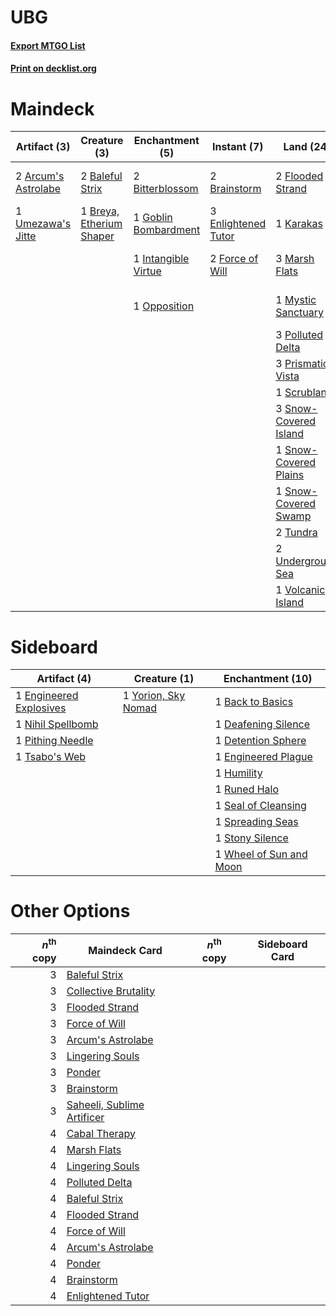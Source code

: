 # UBG

#### [Export MTGO List](../collection/UBG/UBG.txt)
#### [Print on decklist.org](http://decklist.org/?deckmain=1%09Aminatou,%20the%20Fateshifter%0A2%09Arcum's%20Astrolabe%0A2%09Baleful%20Strix%0A2%09Bitterblossom%0A2%09Brainstorm%0A1%09Breya,%20Etherium%20Shaper%0A3%09Cabal%20Therapy%0A2%09Collective%20Brutality%0A3%09Enlightened%20Tutor%0A2%09Flooded%20Strand%0A2%09Force%20of%20Will%0A1%09Goblin%20Bombardment%0A1%09Intangible%20Virtue%0A1%09Jace,%20the%20Mind%20Sculptor%0A1%09Karakas%0A2%09Lingering%20Souls%0A3%09Marsh%20Flats%0A1%09Mystic%20Sanctuary%0A1%09Narset,%20Parter%20of%20Veils%0A1%09Opposition%0A3%09Polluted%20Delta%0A2%09Ponder%0A3%09Prismatic%20Vista%0A2%09Saheeli,%20Sublime%20Artificer%0A1%09Scrubland%0A3%09Snow-Covered%20Island%0A1%09Snow-Covered%20Plains%0A1%09Snow-Covered%20Swamp%0A3%09Teferi,%20Time%20Raveler%0A2%09Tundra%0A1%09Umezawa's%20Jitte%0A2%09Underground%20Sea%0A1%09Vindicate%0A1%09Volcanic%20Island&deckside=1%09Back%20to%20Basics%0A1%09Deafening%20Silence%0A1%09Detention%20Sphere%0A1%09Engineered%20Explosives%0A1%09Engineered%20Plague%0A1%09Humility%0A1%09Nihil%20Spellbomb%0A1%09Pithing%20Needle%0A1%09Runed%20Halo%0A1%09Seal%20of%20Cleansing%0A1%09Spreading%20Seas%0A1%09Stony%20Silence%0A1%09Tsabo's%20Web%0A1%09Wheel%20of%20Sun%20and%20Moon%0A1%09Yorion,%20Sky%20Nomad)
# Maindeck

|                                         Artifact (3)                                         |                                           Creature (3)                                            |                                        Enchantment (5)                                        |                                         Instant (7)                                         |                                           Land (24)                                            |                                           Planeswalker (8)                                            |                                          Sorcery (10)                                           |
|----------------------------------------------------------------------------------------------|---------------------------------------------------------------------------------------------------|-----------------------------------------------------------------------------------------------|---------------------------------------------------------------------------------------------|------------------------------------------------------------------------------------------------|-------------------------------------------------------------------------------------------------------|-------------------------------------------------------------------------------------------------|
|2 [Arcum's Astrolabe](http://gatherer.wizards.com/Pages/Card/Details.aspx?multiverseid=464169)|2 [Baleful Strix](http://gatherer.wizards.com/Pages/Card/Details.aspx?multiverseid=376260)         |2 [Bitterblossom](http://gatherer.wizards.com/Pages/Card/Details.aspx?multiverseid=397701)     |2 [Brainstorm](http://gatherer.wizards.com/Pages/Card/Details.aspx?multiverseid=3897)        |2 [Flooded Strand](http://gatherer.wizards.com/Pages/Card/Details.aspx?multiverseid=405098)     |1 [Aminatou, the Fateshifter](http://gatherer.wizards.com/Pages/Card/Details.aspx?multiverseid=450638) |3 [Cabal Therapy](http://gatherer.wizards.com/Pages/Card/Details.aspx?multiverseid=413625)       |
|1 [Umezawa's Jitte](http://gatherer.wizards.com/Pages/Card/Details.aspx?multiverseid=81979)   |1 [Breya, Etherium Shaper](http://gatherer.wizards.com/Pages/Card/Details.aspx?multiverseid=420646)|1 [Goblin Bombardment](http://gatherer.wizards.com/Pages/Card/Details.aspx?multiverseid=376349)|3 [Enlightened Tutor](http://gatherer.wizards.com/Pages/Card/Details.aspx?multiverseid=15355)|1 [Karakas](http://gatherer.wizards.com/Pages/Card/Details.aspx?multiverseid=413782)            |1 [Jace, the Mind Sculptor](http://gatherer.wizards.com/Pages/Card/Details.aspx?multiverseid=442051)   |2 [Collective Brutality](http://gatherer.wizards.com/Pages/Card/Details.aspx?multiverseid=414380)|
|                                                                                              |                                                                                                   |1 [Intangible Virtue](http://gatherer.wizards.com/Pages/Card/Details.aspx?multiverseid=382291) |2 [Force of Will](http://gatherer.wizards.com/Pages/Card/Details.aspx?multiverseid=3107)     |3 [Marsh Flats](http://gatherer.wizards.com/Pages/Card/Details.aspx?multiverseid=405101)        |1 [Narset, Parter of Veils](http://gatherer.wizards.com/Pages/Card/Details.aspx?multiverseid=460988)   |2 [Lingering Souls](http://gatherer.wizards.com/Pages/Card/Details.aspx?multiverseid=368485)     |
|                                                                                              |                                                                                                   |1 [Opposition](http://gatherer.wizards.com/Pages/Card/Details.aspx?multiverseid=15796)         |                                                                                             |1 [Mystic Sanctuary](http://gatherer.wizards.com/Pages/Card/Details.aspx?multiverseid=473209)   |2 [Saheeli, Sublime Artificer](http://gatherer.wizards.com/Pages/Card/Details.aspx?multiverseid=461161)|2 [Ponder](http://gatherer.wizards.com/Pages/Card/Details.aspx?multiverseid=451051)              |
|                                                                                              |                                                                                                   |                                                                                               |                                                                                             |3 [Polluted Delta](http://gatherer.wizards.com/Pages/Card/Details.aspx?multiverseid=405104)     |3 [Teferi, Time Raveler](http://gatherer.wizards.com/Pages/Card/Details.aspx?multiverseid=461148)      |1 [Vindicate](http://gatherer.wizards.com/Pages/Card/Details.aspx?multiverseid=442208)           |
|                                                                                              |                                                                                                   |                                                                                               |                                                                                             |3 [Prismatic Vista](http://gatherer.wizards.com/Pages/Card/Details.aspx?multiverseid=464193)    |                                                                                                       |                                                                                                 |
|                                                                                              |                                                                                                   |                                                                                               |                                                                                             |1 [Scrubland](http://gatherer.wizards.com/Pages/Card/Details.aspx?multiverseid=882)             |                                                                                                       |                                                                                                 |
|                                                                                              |                                                                                                   |                                                                                               |                                                                                             |3 [Snow-Covered Island](http://gatherer.wizards.com/Pages/Card/Details.aspx?multiverseid=121130)|                                                                                                       |                                                                                                 |
|                                                                                              |                                                                                                   |                                                                                               |                                                                                             |1 [Snow-Covered Plains](http://gatherer.wizards.com/Pages/Card/Details.aspx?multiverseid=121267)|                                                                                                       |                                                                                                 |
|                                                                                              |                                                                                                   |                                                                                               |                                                                                             |1 [Snow-Covered Swamp](http://gatherer.wizards.com/Pages/Card/Details.aspx?multiverseid=121256) |                                                                                                       |                                                                                                 |
|                                                                                              |                                                                                                   |                                                                                               |                                                                                             |2 [Tundra](http://gatherer.wizards.com/Pages/Card/Details.aspx?multiverseid=885)                |                                                                                                       |                                                                                                 |
|                                                                                              |                                                                                                   |                                                                                               |                                                                                             |2 [Underground Sea](http://gatherer.wizards.com/Pages/Card/Details.aspx?multiverseid=886)       |                                                                                                       |                                                                                                 |
|                                                                                              |                                                                                                   |                                                                                               |                                                                                             |1 [Volcanic Island](http://gatherer.wizards.com/Pages/Card/Details.aspx?multiverseid=887)       |                                                                                                       |                                                                                                 |


# Sideboard

|                                          Artifact (4)                                           |                                         Creature (1)                                         |                                         Enchantment (10)                                         |
|-------------------------------------------------------------------------------------------------|----------------------------------------------------------------------------------------------|--------------------------------------------------------------------------------------------------|
|1 [Engineered Explosives](http://gatherer.wizards.com/Pages/Card/Details.aspx?multiverseid=50139)|1 [Yorion, Sky Nomad](http://gatherer.wizards.com/Pages/Card/Details.aspx?multiverseid=479752)|1 [Back to Basics](http://gatherer.wizards.com/Pages/Card/Details.aspx?multiverseid=456642)       |
|1 [Nihil Spellbomb](http://gatherer.wizards.com/Pages/Card/Details.aspx?multiverseid=442215)     |                                                                                              |1 [Deafening Silence](http://gatherer.wizards.com/Pages/Card/Details.aspx?multiverseid=472972)    |
|1 [Pithing Needle](http://gatherer.wizards.com/Pages/Card/Details.aspx?multiverseid=129526)      |                                                                                              |1 [Detention Sphere](http://gatherer.wizards.com/Pages/Card/Details.aspx?multiverseid=460139)     |
|1 [Tsabo's Web](http://gatherer.wizards.com/Pages/Card/Details.aspx?multiverseid=23228)          |                                                                                              |1 [Engineered Plague](http://gatherer.wizards.com/Pages/Card/Details.aspx?multiverseid=13097)     |
|                                                                                                 |                                                                                              |1 [Humility](http://gatherer.wizards.com/Pages/Card/Details.aspx?multiverseid=4881)               |
|                                                                                                 |                                                                                              |1 [Runed Halo](http://gatherer.wizards.com/Pages/Card/Details.aspx?multiverseid=154005)           |
|                                                                                                 |                                                                                              |1 [Seal of Cleansing](http://gatherer.wizards.com/Pages/Card/Details.aspx?multiverseid=405369)    |
|                                                                                                 |                                                                                              |1 [Spreading Seas](http://gatherer.wizards.com/Pages/Card/Details.aspx?multiverseid=190405)       |
|                                                                                                 |                                                                                              |1 [Stony Silence](http://gatherer.wizards.com/Pages/Card/Details.aspx?multiverseid=247425)        |
|                                                                                                 |                                                                                              |1 [Wheel of Sun and Moon](http://gatherer.wizards.com/Pages/Card/Details.aspx?multiverseid=146740)|


# Other Options

|*n*<sup>th</sup> copy|                                            Maindeck Card                                            |*n*<sup>th</sup> copy|Sideboard Card|
|--------------------:|-----------------------------------------------------------------------------------------------------|---------------------|--------------|
|                    3|[Baleful Strix](http://gatherer.wizards.com/Pages/Card/Details.aspx?multiverseid=376260)             |                     |              |
|                    3|[Collective Brutality](http://gatherer.wizards.com/Pages/Card/Details.aspx?multiverseid=414380)      |                     |              |
|                    3|[Flooded Strand](http://gatherer.wizards.com/Pages/Card/Details.aspx?multiverseid=405098)            |                     |              |
|                    3|[Force of Will](http://gatherer.wizards.com/Pages/Card/Details.aspx?multiverseid=3107)               |                     |              |
|                    3|[Arcum's Astrolabe](http://gatherer.wizards.com/Pages/Card/Details.aspx?multiverseid=464169)         |                     |              |
|                    3|[Lingering Souls](http://gatherer.wizards.com/Pages/Card/Details.aspx?multiverseid=368485)           |                     |              |
|                    3|[Ponder](http://gatherer.wizards.com/Pages/Card/Details.aspx?multiverseid=451051)                    |                     |              |
|                    3|[Brainstorm](http://gatherer.wizards.com/Pages/Card/Details.aspx?multiverseid=3897)                  |                     |              |
|                    3|[Saheeli, Sublime Artificer](http://gatherer.wizards.com/Pages/Card/Details.aspx?multiverseid=461161)|                     |              |
|                    4|[Cabal Therapy](http://gatherer.wizards.com/Pages/Card/Details.aspx?multiverseid=413625)             |                     |              |
|                    4|[Marsh Flats](http://gatherer.wizards.com/Pages/Card/Details.aspx?multiverseid=405101)               |                     |              |
|                    4|[Lingering Souls](http://gatherer.wizards.com/Pages/Card/Details.aspx?multiverseid=368485)           |                     |              |
|                    4|[Polluted Delta](http://gatherer.wizards.com/Pages/Card/Details.aspx?multiverseid=405104)            |                     |              |
|                    4|[Baleful Strix](http://gatherer.wizards.com/Pages/Card/Details.aspx?multiverseid=376260)             |                     |              |
|                    4|[Flooded Strand](http://gatherer.wizards.com/Pages/Card/Details.aspx?multiverseid=405098)            |                     |              |
|                    4|[Force of Will](http://gatherer.wizards.com/Pages/Card/Details.aspx?multiverseid=3107)               |                     |              |
|                    4|[Arcum's Astrolabe](http://gatherer.wizards.com/Pages/Card/Details.aspx?multiverseid=464169)         |                     |              |
|                    4|[Ponder](http://gatherer.wizards.com/Pages/Card/Details.aspx?multiverseid=451051)                    |                     |              |
|                    4|[Brainstorm](http://gatherer.wizards.com/Pages/Card/Details.aspx?multiverseid=3897)                  |                     |              |
|                    4|[Enlightened Tutor](http://gatherer.wizards.com/Pages/Card/Details.aspx?multiverseid=15355)          |                     |              |

